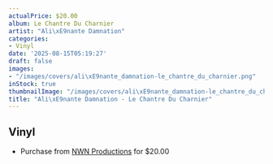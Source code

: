 ```yaml
---
actualPrice: $20.00
album: Le Chantre Du Charnier
artist: "Ali\xE9nante Damnation"
categories:
- Vinyl
date: '2025-08-15T05:19:27'
draft: false
images:
- "/images/covers/ali\xE9nante_damnation-le_chantre_du_charnier.png"
inStock: true
thumbnailImage: "/images/covers/ali\xE9nante_damnation-le_chantre_du_charnier-thumb.png"
title: "Ali\xE9nante Damnation - Le Chantre Du Charnier"
---
```


## Vinyl
* Purchase from [NWN Productions](http://shop.nwnprod.com/index.php?route=product/product&path=75&product_id=40011&sort=pd.name&order=ASC) for $20.00
